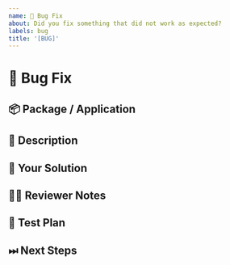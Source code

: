 ```yaml
---
name: 🐜 Bug Fix
about: Did you fix something that did not work as expected?
labels: bug
title: '[BUG]'
---
```


<!---
Thanks for filing a pull request 😄 ! Before you submit, please check the open/closed similar issues and pull requests since someone might have pushed the same thing before!
-->

# 🐜 Bug Fix

## 📦 Package / Application

<!-- In what package(s) or application(s) have you experienced this bug? -->
<!-- [e.g.: @sensenet/query or sn-dms-demo ] -->

## 📖 Description

<!---
Provide some background and a description of the bug being fixed
-->

## 💁 Your Solution

<!--- Describe how you fixed the bug -->

## 👩‍💻 Reviewer Notes

<!---
Provide some notes for reviewers to help them provide targeted feedback
-->

## 📑 Test Plan

<!---
Please provide a summary of the tests affected by this work and any unique strategies employed in testing the fixes
-->

## ⏭ Next Steps

<!---
If there is relevant follow-up work to this PR, please list any existing issues or provide brief descriptions of what you would like to do next
-->
